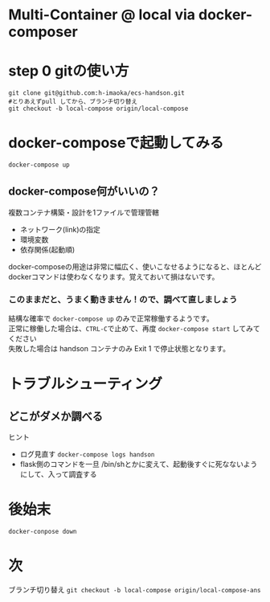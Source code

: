 Multi-Container @ local via docker-composer
====

# step 0 gitの使い方

```
git clone git@github.com:h-imaoka/ecs-handson.git
#とりあえずpull してから、ブランチ切り替え
git checkout -b local-compose origin/local-compose
```

# docker-composeで起動してみる
`docker-compose up`
## docker-compose何がいいの？
複数コンテナ構築・設計を1ファイルで管理管轄

- ネットワーク(link)の指定
- 環境変数
- 依存関係(起動順)

docker-composeの用途は非常に幅広く、使いこなせるようになると、ほとんどdockerコマンドは使わなくなります。覚えておいて損はないです。

### このままだと、うまく動きません！ので、調べて直しましょう
結構な確率で `docker-compose up` のみで正常稼働するようです。  
正常に稼働した場合は、`CTRL-C`で止めて、再度 `docker-compose start` してみてください  
失敗した場合は handson コンテナのみ Exit 1 で停止状態となります。

# トラブルシューティング
## どこがダメか調べる
ヒント
- ログ見直す `docker-compose logs handson`
- flask側のコマンドを一旦 /bin/shとかに変えて、起動後すぐに死なないようにして、入って調査する

# 後始末
`docker-conpose down`

# 次
ブランチ切り替え `git checkout -b local-compose origin/local-compose-ans`
